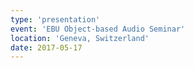 ```yaml
---
type: 'presentation'
event: 'EBU Object-based Audio Seminar'
location: 'Geneva, Switzerland'
date: 2017-05-17
---
```

